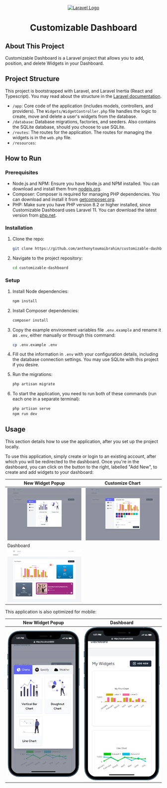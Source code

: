<p align="center"><a href="https://laravel.com" target="_blank"><img src="https://raw.githubusercontent.com/laravel/art/master/logo-lockup/5%20SVG/2%20CMYK/1%20Full%20Color/laravel-logolockup-cmyk-red.svg" width="400" alt="Laravel Logo"></a></p>
<h1 align="center">Customizable Dashboard</h1>

## About This Project

Customizable Dashboard is a Laravel project that allows you to add, position, and delete Widgets in your Dashboard.

## Project Structure

This project is bootstrapped with Laravel, and Laravel Inertia (React and Typescript). You may read about the structure in the [Laravel documentation](https://laravel.com/docs/11.x/structure).

-   `/app`: Core code of the application (includes models, controllers, and providers). The `Widgets/WidgetController.php` file handles the logic to create, move and delete a user's widgets from the database.
-   `/database`: Database migrations, factories, and seeders. Also contains the SQLite database, should you choose to use SQLite.
-   `/routes`: The routes for the application. The routes for managing the widgets is in the `web.php` file.
-   `/resources`:

## How to Run

### Prerequisites

-   Node.js and NPM: Ensure you have Node.js and NPM installed. You can download and install them from [nodejs.org](https://www.nodejs.org).
-   Composer: Composer is required for managing PHP dependencies. You can download and install it from [getcomposer.org](https://getcomposer.org).
-   PHP: Make sure you have PHP version 8.2 or higher installed, since Customizable Dashboard uses Laravel 11. You can download the latest version from [php.net](https://php.net).

### Installation

1. Clone the repo:
    ```sh
    git clone https://github.com/anthonytoumaibrahim/customizable-dashboard.git
    ```
2. Navigate to the project repository:
    ```sh
    cd customizable-dashboard
    ```

### Setup

1. Install Node dependencies:

    ```sh
    npm install
    ```

2. Install Composer dependencies:
    ```sh
    composer install
    ```
3. Copy the example environment variables file `.env.example` and rename it as `.env`, either manually or through this command:
    ```sh
    cp .env.example .env
    ```
4. Fill out the information in `.env` with your configuration details, including the database connection settings. You may use SQLite with this project if you desire.

5. Run the migrations:
    ```sh
    php artisan migrate
    ```
6. To start the application, you need to run both of these commands (run each one in a separate terminal):
    ```sh
    php artisan serve
    npm run dev
    ```

## Usage

This section details how to use the application, after you set up the project locally.

To use this application, simply create or login to an existing account, after which you will be redirected to the dashboard. Once you're in the dashboard, you can click on the button to the right, labelled "Add New", to create and add widgets to your dashboard:

| New Widget Popup                     | Customize Chart                                  |
| ------------------------------------ | ------------------------------------------------ |
| ![Add New](./readme/add_new.png)     | ![Customize Chart](./readme/chart_customize.png) |
| Dashboard                            |
| ![Dashboard](./readme/dashboard.png) |

This application is also optimized for mobile:

| New Widget Popup                           | Dashboard                                   |
| ------------------------------------------ | ------------------------------------------- |
| ![Add New](./readme/new_widget_mobile.png) | ![Dashboard](./readme/dashboard_mobile.png) |
